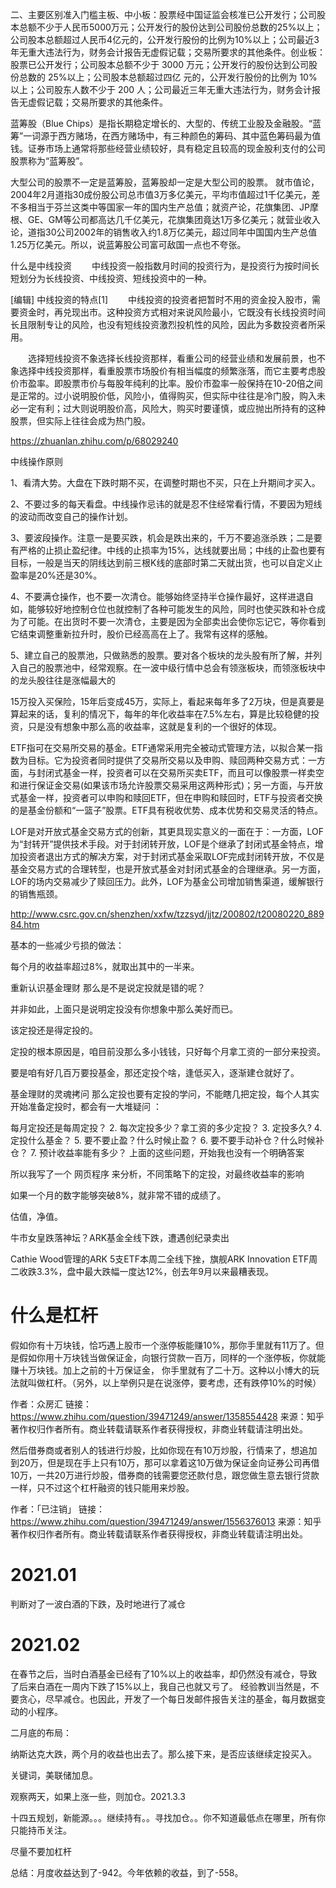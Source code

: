 二、主要区别准入门槛主板、中小板：股票经中国证监会核准已公开发行；公司股本总额不少于人民币5000万元；公开发行的股份达到公司股份总数的25%以上；公司股本总额超过人民币4亿元的，公开发行股份的比例为10%以上；公司最近3年无重大违法行为，财务会计报告无虚假记载；交易所要求的其他条件。创业板：股票已公开发行；公司股本总额不少于 3000 万元；公开发行的股份达到公司股份总数的 25%以上；公司股本总额超过四亿 元的，公开发行股份的比例为 10%以上；公司股东人数不少于 200 人；公司最近三年无重大违法行为，财务会计报告无虚假记载；交易所要求的其他条件。

蓝筹股（Blue Chips）是指长期稳定增长的、大型的、传统工业股及金融股。“蓝筹”一词源于西方赌场，在西方赌场中，有三种颜色的筹码、其中蓝色筹码最为值钱。证券市场上通常将那些经营业绩较好，具有稳定且较高的现金股利支付的公司股票称为“蓝筹股”。


大型公司的股票不一定是蓝筹股，蓝筹股却一定是大型公司的股票。
就市值论，2004年2月道指30成份股公司总市值3万多亿美元，平均市值超过1千亿美元，差不多相当于芬兰这类中等国家一年的国内生产总值；就资产论，花旗集团、JP摩根、GE、GM等公司都高达几千亿美元，花旗集团竟达1万多亿美元；就营业收入论，道指30公司2002年的销售收入约1.8万亿美元，超过同年中国国内生产总值1.25万亿美元。所以，说蓝筹股公司富可敌国一点也不夸张。

什么是中线投资
　　中线投资一般指数月时间的投资行为，是投资行为按时间长短划分为长线投资、中线投资、短线投资中的一种。

[编辑]
中线投资的特点[1]
　　中线投资的投资者把暂时不用的资金投入股市，需要资金时，再兑现出市。这种投资方式相对来说风险最小，它既没有长线投资时间长且限制专让的风险，也没有短线投资激烈投机性的风险，因此为多数投资者所采用。

　　选择短线投资不象选择长线投资那样，看重公司的经营业绩和发展前景，也不象选择中线投资那样，看重股票市场股价有相当幅度的频繁涨落，而它主要考虑股价市盈率。即股票市价与每股年纯利的比率。股价市盈率一般保持在10-20倍之间是正常的。过小说明股价低，风险小，值得购买，但实际中往往是冷门股，购入未必一定有利；过大则说明股价高，风险大，购买时要谨慎，或应抛出所持有的这种股票，但实际上往往会成为热门股。

https://zhuanlan.zhihu.com/p/68029240

中线操作原则

1、看清大势。大盘在下跌时期不买，在调整时期也不买，只在上升期间才买入。

2、不要过多的每天看盘。中线操作忌讳的就是忍不住经常看行情，不要因为短线的波动而改变自己的操作计划。

3、要波段操作。注意一是要买跌，机会是跌出来的，千万不要追涨杀跌；二是要有严格的止损止盈纪律。中线的止损率为15%，达线就要出局；中线的止盈也要有目标，一般是当天的阴线达到前三根K线的底部时第二天就出货，也可以自定义止盈率是20%还是30%。

4、不要满仓操作，也不要一次清仓。能够始终坚持半仓操作最好，这样进退自如，能够较好地控制仓位也就控制了各种可能发生的风险，同时也使买跌和补仓成为了可能。在出货时不要一次清仓，主要是因为全部卖出会使你忘记它，等你看到它结束调整重新拉升时，股价已经高高在上了。我常有这样的感触。

5、建立自己的股票池，只做熟悉的股票。要对各个板块的龙头股有所了解，并列入自己的股票池中，经常观察。在一波中级行情中总会有领涨板块，而领涨板块中的龙头股往往是涨幅最大的



15万投入买保险，15年后变成45万，实际上，看起来每年多了2万块，但是真要是算起来的话，复利的情况下，每年的年化收益率在7.5%左右，算是比较稳健的投资，只是没有想象中那么高的收益率，这就是复利的一个很好的体现。

ETF指可在交易所交易的基金。ETF通常采用完全被动式管理方法，以拟合某一指数为目标。它为投资者同时提供了交易所交易以及申购、赎回两种交易方式：一方面，与封闭式基金一样，投资者可以在交易所买卖ETF，而且可以像股票一样卖空和进行保证金交易(如果该市场允许股票交易采用这两种形式)；另一方面，与开放式基金一样，投资者可以申购和赎回ETF，但在申购和赎回时，ETF与投资者交换的是基金份额和“一篮子”股票。ETF具有税收优势、成本优势和交易灵活的特点。 

LOF是对开放式基金交易方式的创新，其更具现实意义的一面在于：一方面，LOF为“封转开”提供技术手段。对于封闭转开放，LOF是个继承了封闭式基金特点，增加投资者退出方式的解决方案，对于封闭式基金采取LOF完成封闭转开放，不仅是基金交易方式的合理转型，也是开放式基金对封闭式基金的合理继承。另一方面，LOF的场内交易减少了赎回压力。此外，LOF为基金公司增加销售渠道，缓解银行的销售瓶颈。 

http://www.csrc.gov.cn/shenzhen/xxfw/tzzsyd/jjtz/200802/t20080220_88984.htm


基本的一些减少亏损的做法：

每个月的收益率超过8%，就取出其中的一半来。

重新认识基金理财
那么是不是说定投就是错的呢？

并非如此，上面只是说明定投没有你想象中那么美好而已。

该定投还是得定投的。

定投的根本原因是，咱目前没那么多小钱钱，只好每个月拿工资的一部分来投资。

要是咱有好几百万要投基金，那还定投个啥，逢低买入，逐渐建仓就好了。

基金理财的灵魂拷问
那么定投也要有定投的学问，不能瞎几把定投，每个人其实开始准备定投时，都会有一大堆疑问 ：

每月定投还是每周定投？ 2. 每次定投多少？拿工资的多少定投？ 3. 定投多久? 4. 定投什么基金？ 5. 要不要止盈？什么时候止盈？ 6. 要不要手动补仓？什么时候补仓？ 7. 预计收益率能有多少？
上面的这些问题，开始我也没有一个明确答案

所以我写了一个 网页程序 来分析，不同策略下的定投，对最终收益率的影响


如果一个月的数字能够突破8%，就非常不错的成绩了。

估值，净值。

牛市女皇跌落神坛？ARK基金全线下跌，遭遇创纪录卖出

Cathie Wood管理的ARK 5支ETF本周二全线下挫，旗舰ARK Innovation ETF周二收跌3.3%，盘中最大跌幅一度达12%，创去年9月以来最糟表现。


# 什么是杠杆

假如你有十万块钱，恰巧遇上股市一个涨停板能赚10%，那你手里就有11万了。但是假如你用十万块钱当做保证金，向银行贷款一百万，同样的一个涨停板，你就能赚十万块钱。加上之前的十万保证金， 你手里就有了二十万。这种以小博大的玩法就叫做杠杆。（另外，以上举例只是在说涨停，要考虑，还有跌停10%的时候）

作者：众房汇
链接：https://www.zhihu.com/question/39471249/answer/1358554428
来源：知乎
著作权归作者所有。商业转载请联系作者获得授权，非商业转载请注明出处。

然后借券商或者别人的钱进行炒股，比如你现在有10万炒股，行情来了，想追加到20万，但是现在手上只有10万，那可以拿着这10万做为保证金向证券公司再借10万，一共20万进行炒股，借券商的钱需要您还款付息，跟您做生意去银行贷款一样，只不过这个杠杆融资的钱只能用来炒股。

作者：「已注销」
链接：https://www.zhihu.com/question/39471249/answer/1556376013
来源：知乎
著作权归作者所有。商业转载请联系作者获得授权，非商业转载请注明出处。



# 2021.01

判断对了一波白酒的下跌，及时地进行了减仓



# 2021.02

在春节之后，当时白酒基金已经有了10%以上的收益率，却仍然没有减仓，导致了后来白酒在一周内下跌了15%以上，我自己也就又亏了。 经验教训当然是，不要贪心，尽早减仓。也因此，开发了一个每日发邮件报告关注的基金，每月数据变动的小程序。

二月底的布局：

纳斯达克大跌，两个月的收益也出去了。那么接下来，是否应该继续定投买入。

关键词，美联储加息。

观察两天，如果上涨一些，则加仓。2021.3.3

十四五规划，新能源。。。继续持有。。寻找加仓。。你不知道最低点在哪里，所有你只能持币关注。


尽量不要加杠杆


总结：月度收益达到了-942。今年依赖的收益，到了-558。


